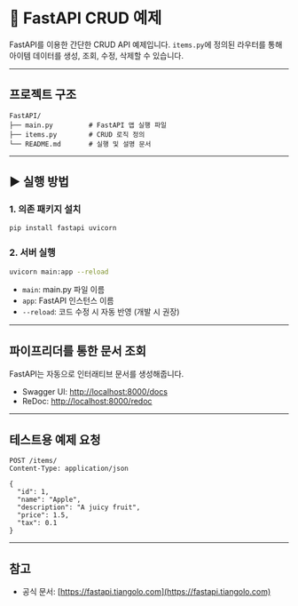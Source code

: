 # 🚀 FastAPI CRUD 예제

FastAPI를 이용한 간단한 CRUD API 예제입니다.
`items.py`에 정의된 라우터를 통해 아이템 데이터를 생성, 조회, 수정, 삭제할 수 있습니다.

---

## 프로젝트 구조

```
FastAPI/
├── main.py         # FastAPI 앱 실행 파일
├── items.py        # CRUD 로직 정의
└── README.md       # 실행 및 설명 문서
```

---

## ▶️ 실행 방법

### 1. 의존 패키지 설치

```bash
pip install fastapi uvicorn
```

### 2. 서버 실행

```bash
uvicorn main:app --reload
```

* `main`: main.py 파일 이름
* `app`: FastAPI 인스턴스 이름
* `--reload`: 코드 수정 시 자동 반영 (개발 시 권장)

---

## 파이프리더를 통한 문서 조회

FastAPI는 자동으로 인터래티브 문서를 생성해줍니다.

* Swagger UI: [http://localhost:8000/docs](http://localhost:8000/docs)
* ReDoc: [http://localhost:8000/redoc](http://localhost:8000/redoc)

---

## 테스트용 예제 요청

```http
POST /items/
Content-Type: application/json

{
  "id": 1,
  "name": "Apple",
  "description": "A juicy fruit",
  "price": 1.5,
  "tax": 0.1
}
```

---

## 참고

* 공식 문서: [https://fastapi.tiangolo.com](https://fastapi.tiangolo.com)
